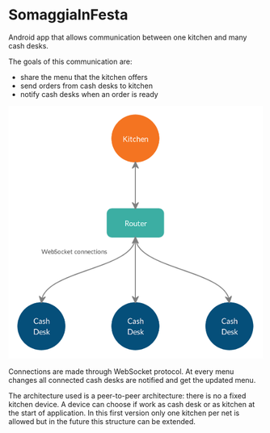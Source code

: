 # SomaggiaInFesta

Android app that allows communication between one kitchen and many cash desks. 

The goals of this communication are:

* share the menu that the kitchen offers 
* send orders from cash desks to kitchen
* notify cash desks when an order is ready

<p align="center">
  <img src="https://github.com/nicholasala/SomaggiaInFesta/blob/master/images/scheme.png">
</p>

Connections are made through WebSocket protocol. At every menu changes all connected cash desks are notified and get the updated menu.

The architecture used is a peer-to-peer architecture: there is no a fixed kitchen device. A device can choose if work as cash desk or as kitchen at the start of application. In this first version only one kitchen per net is allowed but in the future this structure can be extended.
